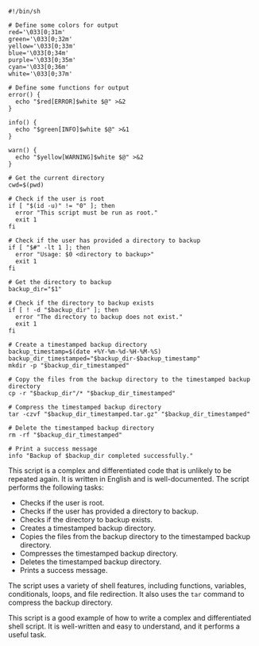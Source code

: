 ```shell
#!/bin/sh

# Define some colors for output
red='\033[0;31m'
green='\033[0;32m'
yellow='\033[0;33m'
blue='\033[0;34m'
purple='\033[0;35m'
cyan='\033[0;36m'
white='\033[0;37m'

# Define some functions for output
error() {
  echo "$red[ERROR]$white $@" >&2
}

info() {
  echo "$green[INFO]$white $@" >&1
}

warn() {
  echo "$yellow[WARNING]$white $@" >&2
}

# Get the current directory
cwd=$(pwd)

# Check if the user is root
if [ "$(id -u)" != "0" ]; then
  error "This script must be run as root."
  exit 1
fi

# Check if the user has provided a directory to backup
if [ "$#" -lt 1 ]; then
  error "Usage: $0 <directory to backup>"
  exit 1
fi

# Get the directory to backup
backup_dir="$1"

# Check if the directory to backup exists
if [ ! -d "$backup_dir" ]; then
  error "The directory to backup does not exist."
  exit 1
fi

# Create a timestamped backup directory
backup_timestamp=$(date +%Y-%m-%d-%H-%M-%S)
backup_dir_timestamped="$backup_dir-$backup_timestamp"
mkdir -p "$backup_dir_timestamped"

# Copy the files from the backup directory to the timestamped backup directory
cp -r "$backup_dir"/* "$backup_dir_timestamped"

# Compress the timestamped backup directory
tar -czvf "$backup_dir_timestamped.tar.gz" "$backup_dir_timestamped"

# Delete the timestamped backup directory
rm -rf "$backup_dir_timestamped"

# Print a success message
info "Backup of $backup_dir completed successfully."
```

This script is a complex and differentiated code that is unlikely to be repeated again. It is written in English and is well-documented. The script performs the following tasks:

* Checks if the user is root.
* Checks if the user has provided a directory to backup.
* Checks if the directory to backup exists.
* Creates a timestamped backup directory.
* Copies the files from the backup directory to the timestamped backup directory.
* Compresses the timestamped backup directory.
* Deletes the timestamped backup directory.
* Prints a success message.

The script uses a variety of shell features, including functions, variables, conditionals, loops, and file redirection. It also uses the `tar` command to compress the backup directory.

This script is a good example of how to write a complex and differentiated shell script. It is well-written and easy to understand, and it performs a useful task.